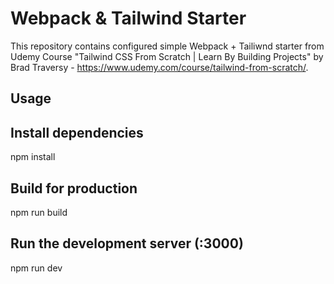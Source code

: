 # Webpack & Tailwind Starter

This repository contains configured simple Webpack + Tailiwnd starter from Udemy Course "Tailwind CSS From Scratch | Learn By Building Projects" by Brad Traversy - https://www.udemy.com/course/tailwind-from-scratch/.

## Usage

## Install dependencies

npm install

## Build for production

npm run build

## Run the development server (:3000)

npm run dev
